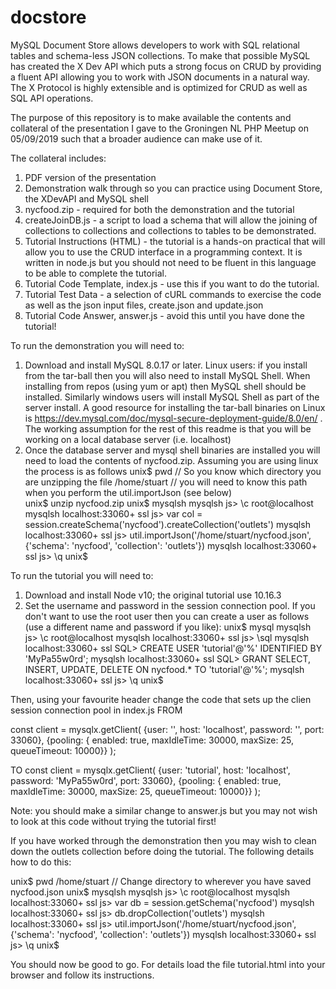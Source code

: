 # docstore
MySQL Document Store allows developers to work with SQL relational tables and schema-less JSON collections. To make that possible MySQL has created the X Dev API which puts a strong focus on CRUD by providing a fluent API allowing you to work with JSON documents in a natural way. The X Protocol is highly extensible and is optimized for CRUD as well as SQL API operations.

The purpose of this repository is to make available the contents and collateral of the presentation I gave to the Groningen NL PHP Meetup on 05/09/2019 such that a broader audience can make use of it.

The collateral includes:
1. PDF version of the presentation
2. Demonstration walk through so you can practice using Document Store, the XDevAPI and MySQL shell
3. nycfood.zip - required for both the demonstration and the tutorial
4. createJoinDB.js - a script to load a schema that will allow the joining of collections to collections and collections to tables to be demonstrated.
5. Tutorial Instructions (HTML) - the tutorial is a hands-on practical that will allow you to use the CRUD interface in a programming context. It is written in node.js but you should not need to be fluent in this language to be able to complete the tutorial.
6. Tutorial Code Template, index.js - use this if you want to do the tutorial.
7. Tutorial Test Data - a selection of cURL commands to exercise the code as well as the json input files, create.json and update.json
8. Tutorial Code Answer, answer.js - avoid this until you have done the tutorial!

To run the demonstration you will need to:
1. Download and install MySQL 8.0.17 or later. Linux users: if you install from the tar-ball then you will also need to install MySQL Shell. When installing from repos (using yum or apt) then MySQL shell should be installed. Similarly windows users will install MySQL Shell as part of the server install. A good resource for installing the tar-ball binaries on Linux is https://dev.mysql.com/doc/mysql-secure-deployment-guide/8.0/en/ . The working assumption for the rest of this readme is that you will be working on a local database server (i.e. localhost)
2. Once the database server and mysql shell binaries are installed you will need to load the contents of nycfood.zip. Assuming you are using linux the process is as follows 
  unix$ pwd                   // So you know which directory you are unzipping the file
  /home/stuart                // you will need to know this path when you perform the util.importJson (see below)  
  unix$ unzip nycfood.zip
  unix$ mysqlsh
  mysqlsh js> \c root@localhost
  mysqlsh localhost:33060+ ssl js> var col = session.createSchema('nycfood').createCollection('outlets')
  mysqlsh localhost:33060+ ssl js> util.importJson('/home/stuart/nycfood.json', {'schema': 'nycfood', 'collection': 'outlets'})
  mysqlsh localhost:33060+ ssl js> \q
  unix$

To run the tutorial you will need to:
1. Download and install Node v10; the original tutorial use 10.16.3
2. Set the username and password in the session connection pool. If you don't want to use the root user then you can create a user as follows (use a different name and password if you like):
  unix$ mysql
  mysqlsh js> \c root@localhost
  mysqlsh localhost:33060+ ssl js> \sql
  mysqlsh localhost:33060+ ssl SQL> CREATE USER 'tutorial'@'%' IDENTIFIED BY 'MyPa55w0rd';
  mysqlsh localhost:33060+ ssl SQL> GRANT SELECT, INSERT, UPDATE, DELETE ON nycfood.* TO 'tutorial'@'%';
  mysqlsh localhost:33060+ ssl js> \q
  unix$
  
Then, using your favourite header change the code that sets up the clien session connection pool in index.js
FROM

const client = mysqlx.getClient(
        {user: '<username>', host: 'localhost', password: '<password>', port: 33060},
        {pooling: { enabled: true, maxIdleTime: 30000, maxSize: 25, queueTimeout: 10000}}
);

TO
const client = mysqlx.getClient(
        {user: 'tutorial', host: 'localhost', password: 'MyPa55w0rd', port: 33060},
        {pooling: { enabled: true, maxIdleTime: 30000, maxSize: 25, queueTimeout: 10000}}
);

Note: you should make a similar change to answer.js but you may not wish to look at this code without trying the tutorial first!

If you have worked through the demonstration then you may wish to clean down the outlets collection before doing the tutorial. The following details how to do this:

  unix$ pwd
  /home/stuart                // Change directory to wherever you have saved nycfood.json
  unix$ mysqlsh
  mysqlsh js> \c root@localhost
  mysqlsh localhost:33060+ ssl js> var db = session.getSchema('nycfood')
  mysqlsh localhost:33060+ ssl js> db.dropCollection('outlets')
  mysqlsh localhost:33060+ ssl js> util.importJson('/home/stuart/nycfood.json', {'schema': 'nycfood', 'collection': 'outlets'})
  mysqlsh localhost:33060+ ssl js> \q
  unix$
  
You should now be good to go. For details load the file tutorial.html into your browser and follow its instructions.

